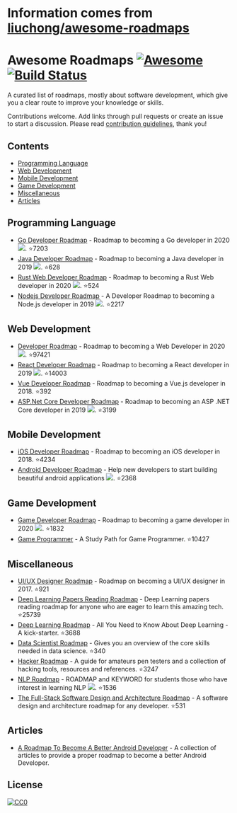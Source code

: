 # Information comes from [liuchong/awesome-roadmaps](https://github.com/liuchong/awesome-roadmaps)
# Awesome Roadmaps [![Awesome](https://awesome.re/badge.svg)](https://awesome.re) [![Build Status](https://travis-ci.org/liuchong/awesome-roadmaps.svg?branch=master)](https://travis-ci.org/liuchong/awesome-roadmaps)

A curated list of roadmaps, mostly about software development, which give you a clear route to improve your knowledge or skills.

Contributions welcome.
Add links through pull requests or create an issue to start a discussion.
Please read [contribution guidelines](contributing.md), thank you!

## Contents

- [Programming Language](#programming-language)
- [Web Development](#web-development)
- [Mobile Development](#mobile-development)
- [Game Development](#game-development)
- [Miscellaneous](#miscellaneous)
- [Articles](#articles)

## Programming Language
- [Go Developer Roadmap](https://github.com/Alikhll/golang-developer-roadmap) - Roadmap to becoming a Go developer in 2020 [<img src="https://img.shields.io/badge/Roadmap-2020-yellowgreen.svg">](https://github.com/Alikhll/golang-developer-roadmap). :star:7203
- [Java Developer Roadmap](https://github.com/s4kibs4mi/java-developer-roadmap) - Roadmap to becoming a Java developer in 2019 [<img src="https://img.shields.io/badge/Roadmap-2019-yellowgreen.svg">](https://github.com/s4kibs4mi/java-developer-roadmap). :star:628
- [Rust Web Developer Roadmap](https://github.com/csharad/rust-web-developer-roadmap) - Roadmap to becoming a Rust Web developer in 2020 [<img src="https://img.shields.io/badge/Roadmap-2020-yellowgreen.svg">](https://github.com/csharad/rust-web-developer-roadmap). :star:524
- [Nodejs Developer Roadmap](https://github.com/aliyr/Nodejs-Developer-Roadmap) - A Developer Roadmap to becoming a Node.js developer in 2019 [<img src="https://img.shields.io/badge/Roadmap-2019-yellowgreen.svg">](https://github.com/aliyr/Nodejs-Developer-Roadmap). :star:2217

## Web Development
- [Developer Roadmap](https://github.com/kamranahmedse/developer-roadmap) - Roadmap to becoming a Web Developer in 2020 [<img src="https://img.shields.io/badge/Roadmap-2020-yellowgreen.svg">](https://github.com/kamranahmedse/developer-roadmap). :star:97421
- [React Developer Roadmap](https://github.com/adam-golab/react-developer-roadmap) - Roadmap to becoming a React developer in 2019 [<img src="https://img.shields.io/badge/Roadmap-2019-yellowgreen.svg">](https://github.com/adam-golab/react-developer-roadmap). :star:14003
- [Vue Developer Roadmap](https://github.com/flaviocopes/vue-developer-roadmap) - Roadmap to becoming a Vue.js developer in 2018. :star:392
- [ASP.Net Core Developer Roadmap](https://github.com/MoienTajik/AspNetCore-Developer-Roadmap) - Roadmap to becoming an ASP .NET Core developer in 2019 [<img src="https://img.shields.io/badge/Roadmap-2019-yellowgreen.svg">](https://github.com/MoienTajik/AspNetCore-Developer-Roadmap). :star:3199

## Mobile Development
- [iOS Developer Roadmap](https://github.com/BohdanOrlov/iOS-Developer-Roadmap) - Roadmap to becoming an iOS developer in 2018. :star:4234
- [Android Developer Roadmap](https://github.com/anacoimbrag/android-developer-roadmap) - Help new developers to start building beautiful android applications [<img src="https://img.shields.io/badge/Roadmap-2019-yellowgreen.svg">](https://github.com/anacoimbrag/android-developer-roadmap). :star:2368

## Game Development
- [Game Developer Roadmap](https://github.com/utilForever/game-developer-roadmap) - Roadmap to becoming a game developer in 2020 [<img src="https://img.shields.io/badge/Roadmap-2020-yellowgreen.svg">](https://github.com/utilForever/game-developer-roadmap). :star:1832
- [Game Programmer](https://github.com/miloyip/game-programmer) - A Study Path for Game Programmer. :star:10427

## Miscellaneous
- [UI/UX Designer Roadmap](https://github.com/togiberlin/ui-ux-designer-roadmap) - Roadmap on becoming a UI/UX designer in 2017. :star:921
- [Deep Learning Papers Reading Roadmap](https://github.com/floodsung/Deep-Learning-Papers-Reading-Roadmap) - Deep Learning papers reading roadmap for anyone who are eager to learn this amazing tech. :star:25739
- [Deep Learning Roadmap](https://github.com/machinelearningmindset/deep-learning-roadmap) - All You Need to Know About Deep Learning - A kick-starter. :star:3688
- [Data Scientist Roadmap](https://github.com/hasbrain/data-science-roadmap) - Gives you an overview of the core skills needed in data science. :star:340
- [Hacker Roadmap](https://github.com/Sundowndev/hacker-roadmap) - A guide for amateurs pen testers and a collection of hacking tools, resources and references. :star:3247
- [NLP Roadmap](https://github.com/graykode/nlp-roadmap) - ROADMAP and KEYWORD for students those who have interest in learning NLP [<img src="https://img.shields.io/badge/Roadmap-2019-yellowgreen.svg">](https://github.com/graykode/nlp-roadmap). :star:1536
- [The Full-Stack Software Design and Architecture Roadmap](https://github.com/stemmlerjs/software-design-and-architecture-roadmap) - A software design and architecture roadmap for any developer. :star:531

## Articles
- [A Roadmap To Become A Better Android Developer](https://medium.com/mindorks/a-roadmap-to-become-a-better-android-developer-3038cf7f8c8d) - A collection of articles to provide a proper roadmap to become a better Android Developer.

## License

[![CC0](http://mirrors.creativecommons.org/presskit/buttons/88x31/svg/cc-zero.svg)](https://creativecommons.org/publicdomain/zero/1.0/)

